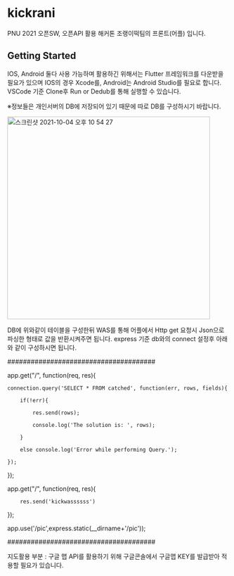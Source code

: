 # kickrani

PNU 2021 오픈SW, 오픈API 활용 해커톤
조랭이떡팀의 프론트(어플) 입니다.

## Getting Started
IOS, Android 둘다 사용 가능하며 활용하긴 위해서는 Flutter 프레임워크를 다운받을 필요가 있으며
IOS의 경우 Xcode를, Android는 Android Studio를 필요로 합니다.
VSCode 기준 Clone후 Run or Dedub를 통해 실행할 수 있습니다.

※정보들은 개인서버의 DB에 저장되어 있기 때문에 따로 DB를 구성하시기 바랍니다.

<img width="461" alt="스크린샷 2021-10-04 오후 10 54 27" src="https://user-images.githubusercontent.com/75108256/135942621-79c8991e-494d-403b-985f-2d21320e5f9c.png">

DB에 위와같이 테이블을 구성한뒤 WAS를 통해 어플에서 Http get 요청시 Json으로 파싱한 형태로 값을 반환시켜주면 됩니다.
express 기준 db와의 connect 설정후 아래와 같이 구성하시면 됩니다.

######################################

app.get("/", function(req, res){

    connection.query('SELECT * FROM catched', function(err, rows, fields){
    
        if(!err){
        
            res.send(rows);
            
            console.log('The solution is: ', rows);
            
        }
        
        else console.log('Error while performing Query.');
        
    });
    
});


app.get("/", function(req, res){

        res.send('kickwassssss')
        
});

app.use('/pic',express.static(__dirname+'/pic'));


######################################



지도활용 부분 : 
  구글 맵 API를 활용하기 위해 구글콘솔에서 구글맵 KEY를 발급받아 적용할 필요가 있습니다.
